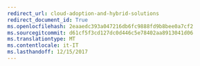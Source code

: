```yaml
---
redirect_url: cloud-adoption-and-hybrid-solutions
redirect_document_id: True
ms.openlocfilehash: 2eaaedc393a047216db6fc9888fd9b8bee0a7cf2
ms.sourcegitcommit: d61cf5f3cd127dc0d446c5e78402aa8913041d06
ms.translationtype: MT
ms.contentlocale: it-IT
ms.lasthandoff: 12/15/2017
---
```


